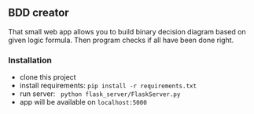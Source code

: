 ## BDD creator
That small web app allows you to build binary decision diagram based on given logic formula. 
Then program checks if all have been done right.

### Installation
* clone this project
* install requirements:
```pip install -r requirements.txt```
* run server:
``` python flask_server/FlaskServer.py```
* app will be available on ```localhost:5000```

